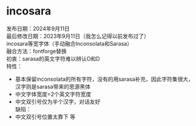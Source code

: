 # incosara
发布日期：2024年9月11日  
最后修改日期：2023年9月11日（我怎么记得以前发布过了）  
incosara等宽字体（手动融合Inconsolata和Sarasa）  
融合方法：fontforge替换  
初衷：sarasa的英文字符难以辨认O和D  
特性：  
- 基本保留inconsolata的所有字符，没有的用sarasa补充，因此字符集很大，汉字则是sarasa带来的思源黑体
- 中文字体宽度=2个英文字符宽度
- 中文双引号仅为半个汉字，对话友好  
缺陷：  
- 中文双引号位置太靠下 等
